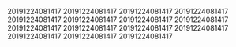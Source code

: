20191224081417
20191224081417
20191224081417
20191224081417
20191224081417
20191224081417
20191224081417
20191224081417
20191224081417
20191224081417
20191224081417
20191224081417
20191224081417
20191224081417
20191224081417
